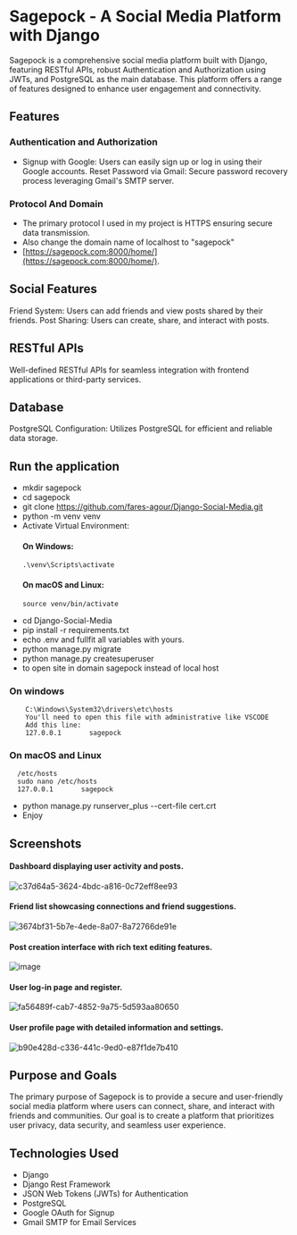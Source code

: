 # Sagepock - A Social Media Platform with Django
Sagepock is a comprehensive social media platform built with Django, featuring RESTful APIs, robust Authentication and Authorization using JWTs, and PostgreSQL as the main database. This platform offers a range of features designed to enhance user engagement and connectivity.

## Features
### Authentication and Authorization
- Signup with Google: Users can easily sign up or log in using their Google accounts.
Reset Password via Gmail: Secure password recovery process leveraging Gmail's SMTP server.

### Protocol And Domain
- The primary protocol I used in my project is HTTPS ensuring secure data transmission.
-  Also change the domain name of localhost to "sagepock"
- [https://sagepock.com:8000/home/](https://sagepock.com:8000/home/).

## Social Features
Friend System: Users can add friends and view posts shared by their friends.
Post Sharing: Users can create, share, and interact with posts.

## RESTful APIs
Well-defined RESTful APIs for seamless integration with frontend applications or third-party services.

## Database
PostgreSQL Configuration: Utilizes PostgreSQL for efficient and reliable data storage.

## Run the application
- mkdir sagepock
- cd sagepock
- git clone https://github.com/fares-agour/Django-Social-Media.git
- python -m venv venv
- Activate Virtual Environment:
  #### On Windows:
      .\venv\Scripts\activate
  #### On macOS and Linux:
      source venv/bin/activate
- cd Django-Social-Media
- pip install -r requirements.txt
- echo .env and fullfit all variables with yours.
- python manage.py migrate
- python manage.py createsuperuser
- to open site in domain sagepock instead of local host
 ### On windows
        C:\Windows\System32\drivers\etc\hosts
        You'll need to open this file with administrative like VSCODE
        Add this line:
        127.0.0.1       sagepock
 ### On macOS and Linux
      /etc/hosts
      sudo nano /etc/hosts
      127.0.0.1       sagepock 

- python manage.py runserver_plus --cert-file cert.crt
- Enjoy

## Screenshots

#### Dashboard displaying user activity and posts.

![c37d64a5-3624-4bdc-a816-0c72eff8ee93](https://github.com/fares-agour/Django-Social-Media/assets/116801554/159a1b69-bcaf-46a8-95ec-dec20a064fe8)

#### Friend list showcasing connections and friend suggestions.

![3674bf31-5b7e-4ede-8a07-8a72766de91e](https://github.com/fares-agour/Django-Social-Media/assets/116801554/0ed9a6df-2c3b-48f1-aac7-561eba24eceb)

#### Post creation interface with rich text editing features.

![image](https://github.com/fares-agour/Django-Social-Media/assets/116801554/af53578c-ea7f-4317-9f8b-2a45e5f63838)

#### User log-in page and register.

![fa56489f-cab7-4852-9a75-5d593aa80650](https://github.com/fares-agour/Django-Social-Media/assets/116801554/378ad3d9-2c37-4afb-9b63-9a90fe03c0d9)


#### User profile page with detailed information and settings.

![b90e428d-c336-441c-9ed0-e87f1de7b410](https://github.com/fares-agour/Django-Social-Media/assets/116801554/226c592f-84c7-474a-8e1e-bdc6f65f9e85)


## Purpose and Goals
The primary purpose of Sagepock is to provide a secure and user-friendly social media platform where users can connect, share, and interact with friends and communities. Our goal is to create a platform that prioritizes user privacy, data security, and seamless user experience.

## Technologies Used
- Django
- Django Rest Framework
- JSON Web Tokens (JWTs) for Authentication
- PostgreSQL
- Google OAuth for Signup
- Gmail SMTP for Email Services
